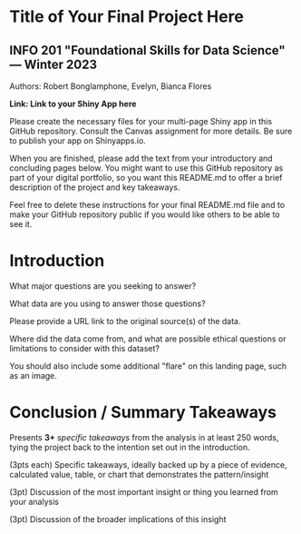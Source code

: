 # Title of Your Final Project Here 
## INFO 201 "Foundational Skills for Data Science" — Winter 2023

Authors: Robert Bonglamphone, Evelyn, Bianca Flores

**Link: Link to your Shiny App here**

Please create the necessary files for your multi-page Shiny app in this GitHub repository. Consult the Canvas assignment for more details. Be sure to publish your app on Shinyapps.io.

When you are finished, please add the text from your introductory and concluding pages below. You might want to use this GitHub repository as part of your digital portfolio, so you want this README.md to offer a brief description of the project and key takeaways.

Feel free to delete these instructions for your final README.md file and to make your GitHub repository public if you would like others to be able to see it. 

# Introduction

What major questions are you seeking to answer? 

What data are you using to answer those questions? 

Please provide a URL link to the original source(s) of the data. 

Where did the data come from, and what are possible ethical questions or limitations to consider with this dataset? 

You should also include some additional "flare" on this landing page, such as an image.



# Conclusion / Summary Takeaways

Presents **3+** *specific takeaways* from the analysis in at least 250 words, tying the project back to the intention set out in the introduction.

(3pts each) Specific takeaways, ideally backed up by a piece of evidence, calculated value, table, or chart that demonstrates the pattern/insight

(3pt) Discussion of the most important insight or thing you learned from your analysis

(3pt) Discussion of the broader implications of this insight

